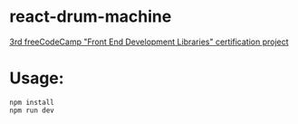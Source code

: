 # react-drum-machine
[3rd freeCodeCamp "Front End Development Libraries" certification project](https://www.freecodecamp.org/certification/nekit/front-end-development-libraries)


# Usage:
```
npm install
npm run dev
```
